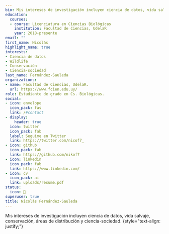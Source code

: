 ```yaml
---
bio: Mis intereses de investigación incluyen ciencia de datos, vida salvaje, conservación, áreas de distribución y ciencia-sociedad.
education:
  courses:
  - course: Licenciatura en Ciencias Biológicas
    institution: Facultad de Ciencias, UdelaR
    year: 2018-presente
email: ""
first_name: Nicolás
highlight_name: true
interests:
- Ciencia de datos
- Wildlife
- Conservación
- Ciencia-sociedad
last_name: Fernández-Sauleda
organizations:
- name: Facultad de Ciencias, UdelaR.
  url: https://www.fcien.edu.uy/
role: Estudiante de grado en Cs. Biológicas.
social:
- icon: envelope
  icon_pack: fas
  link: /#contact
- display:
    header: true
  icon: twitter
  icon_pack: fab
  label: Seguime en Twitter
  link: https://twitter.com/nicof7_
- icon: github
  icon_pack: fab
  link: https://github.com/nikof7
- icon: linkedin
  icon_pack: fab
  link: https://www.linkedin.com/
- icon: cv
  icon_pack: ai
  link: uploads/resume.pdf
status:
  icon: 🌱
superuser: true
title: Nicolás Fernández-Sauleda
---
```


Mis intereses de investigación incluyen ciencia de datos, vida salvaje, conservación, áreas de distribución y ciencia-sociedad.
{style="text-align: justify;"}

